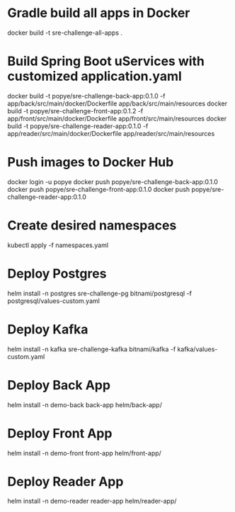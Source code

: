 # Gradle build all apps in Docker
docker build -t sre-challenge-all-apps .

# Build Spring Boot uServices with customized application.yaml
docker build -t popye/sre-challenge-back-app:0.1.0   -f app/back/src/main/docker/Dockerfile app/back/src/main/resources
docker build -t popye/sre-challenge-front-app:0.1.2  -f app/front/src/main/docker/Dockerfile app/front/src/main/resources
docker build -t popye/sre-challenge-reader-app:0.1.0 -f app/reader/src/main/docker/Dockerfile app/reader/src/main/resources

# Push images to Docker Hub
docker login -u popye
docker push popye/sre-challenge-back-app:0.1.0
docker push popye/sre-challenge-front-app:0.1.0
docker push popye/sre-challenge-reader-app:0.1.0

# Create desired namespaces
kubectl apply -f namespaces.yaml

# Deploy Postgres
helm install -n postgres sre-challenge-pg bitnami/postgresql -f postgresql/values-custom.yaml

# Deploy Kafka
helm install -n kafka sre-challenge-kafka bitnami/kafka -f kafka/values-custom.yaml

# Deploy Back App
helm install -n demo-back back-app helm/back-app/

# Deploy Front App
helm install -n demo-front front-app helm/front-app/

# Deploy Reader App
helm install -n demo-reader reader-app helm/reader-app/
